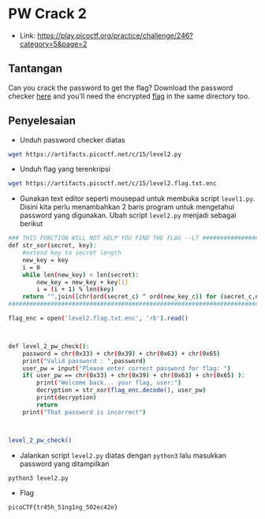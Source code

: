 # PW Crack 2
- Link: https://play.picoctf.org/practice/challenge/246?category=5&page=2

## Tantangan
Can you crack the password to get the flag?
Download the password checker [here](https://artifacts.picoctf.net/c/15/level2.py) and you'll need the encrypted [flag](https://artifacts.picoctf.net/c/15/level2.flag.txt.enc) in the same directory too.

## Penyelesaian
- Unduh password checker diatas
```sh
wget https://artifacts.picoctf.net/c/15/level2.py
```

- Unduh flag yang terenkripsi
```sh
wget https://artifacts.picoctf.net/c/15/level2.flag.txt.enc
```

- Gunakan text editor seperti mousepad untuk membuka script `level1.py`. Disini kita perlu menambahkan 2 baris program untuk mengetahui password yang digunakan. Ubah script `level2.py` menjadi sebagai berikut
```sh
### THIS FUNCTION WILL NOT HELP YOU FIND THE FLAG --LT ########################
def str_xor(secret, key):
    #extend key to secret length
    new_key = key
    i = 0
    while len(new_key) < len(secret):
        new_key = new_key + key[i]
        i = (i + 1) % len(key)        
    return "".join([chr(ord(secret_c) ^ ord(new_key_c)) for (secret_c,new_key_c) in zip(secret,new_key)])
###############################################################################

flag_enc = open('level2.flag.txt.enc', 'rb').read()



def level_2_pw_check():
    password = chr(0x33) + chr(0x39) + chr(0x63) + chr(0x65)
    print("Valid password : ",password)
    user_pw = input("Please enter correct password for flag: ")
    if( user_pw == chr(0x33) + chr(0x39) + chr(0x63) + chr(0x65) ):
        print("Welcome back... your flag, user:")
        decryption = str_xor(flag_enc.decode(), user_pw)
        print(decryption)
        return
    print("That password is incorrect")



level_2_pw_check()
```
- Jalankan script `level2.py` diatas dengan `python3` lalu masukkan password yang ditampilkan
```sh
python3 level2.py
```


- Flag
```sh
picoCTF{tr45h_51ng1ng_502ec42e}
```